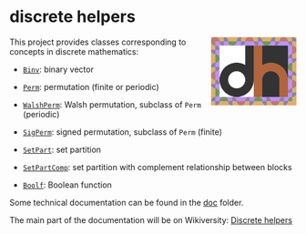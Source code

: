 # discrete helpers

<img src="discretehelpers/_img/Discrete_helpers_icon_framed.svg" width="150" align="right">

This project provides classes corresponding to concepts in discrete mathematics:

* [`Binv`](discretehelpers/binv): binary vector


* [`Perm`](discretehelpers/perm): permutation (finite or periodic)
* [`WalshPerm`](discretehelpers/walsh_perm): Walsh permutation, subclass of `Perm` (periodic)
* [`SigPerm`](discretehelpers/sig_perm): signed permutation, subclass of `Perm` (finite)


* [`SetPart`](discretehelpers/set_part): set partition
* [`SetPartComp`](discretehelpers/set_part_comp): set partition with complement relationship between blocks


* [`Boolf`](discretehelpers/boolf): Boolean function

Some technical documentation can be found in the [doc](doc) folder.

The main part of the documentation will be on Wikiversity:
[Discrete helpers](https://en.wikiversity.org/wiki/Discrete_helpers)
